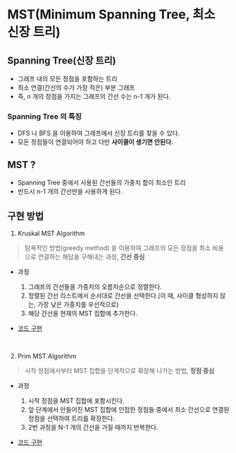 # MST(Minimum Spanning Tree, 최소 신장 트리)

## Spanning Tree(신장 트리)  
- 그래프 내의 모든 정점을 포함하는 트리
- 최소 연결(간선의 수가 가장 적은) 부분 그래프
- 즉, n 개의 정점을 가지는 그래프의 간선 수는 n-1 개가 된다.

### Spanning Tree 의 특징  
- DFS 나 BFS 을 이용하여 그래프에서 신장 트리를 찾을 수 있다.
- 모든 정점들이 연결되어야 하고 다만 **사이클이 생기면 안된다.**


## MST ?  
- Spanning Tree 중에서 사용된 간선들의 가중치 합이 최소인 트리
- 반드시 n-1 개의 간선만을 사용하게 된다.

## 구현 방법
1. Kruskal MST Algorithm
> 탐욕적인 방법(greedy method) 을 이용하여 그래프의 모든 정점을 최소 비용으로 연결하는 해답을 구해내는 과정, **간선 중심**
- 과정
    1. 그래프의 간선들을 가중치의 오름차순으로 정렬한다.
    2. 정렬된 간선 리스트에서 순서대로 간선을 선택한다.(이 때, 사이클 형성하지 않는, 가장 낮은 가중치를 우선적으로)
    3. 해당 간선을 현재의 MST 집합에 추가한다.

- [코드 구현](Kruskal.md)  

<br>

2. Prim MST Algorithm
> 시작 정점에서부터 MST 집합을 단계적으로 확장해 나가는 방법, **정점 중심**
- 과정
    1. 시작 정점을 MST 집합에 포함시킨다.
    2. 앞 단계에서 만들어진 MST 집합에 인접한 정점들 중에서 최소 간선으로 연결된 정점을 선택하여 트리를 확장한다.
    3. 2번 과정을 N-1 개의 간선을 가질 때까지 반복한다.

- [코드 구현](Prim.md)  